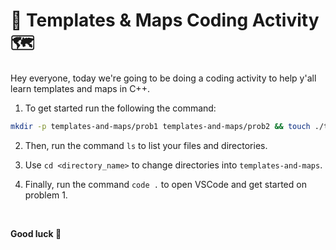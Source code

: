 # 📑 Templates & Maps Coding Activity 🗺️ 

Hey everyone, today we're going to be doing a coding activity to help y'all learn templates and maps in C++.

1. To get started run the following the command:

```bash
mkdir -p templates-and-maps/prob1 templates-and-maps/prob2 && touch ./templates-and-maps/{prob1,prob2}/{README.md,main.cpp} && cd ./templates-and-maps/prob1/ && curl --remote-name-all https://raw.githubusercontent.com/Ashleyc417/si/main/cpsc121/templates-and-maps/prob1/{main.cpp,README.md} && cd ../prob2/ && curl --remote-name-all https://raw.githubusercontent.com/Ashleyc417/si/main/cpsc121/templates-and-maps/prob2/{main.cpp,README.md} && cd ../../
```

2. Then, run the command `ls` to list your files and directories.

3. Use `cd <directory_name>` to change directories into `templates-and-maps`.
  
4. Finally, run the command `code .` to open VSCode and get started on problem 1.

<br/>

**Good luck 🙂**
